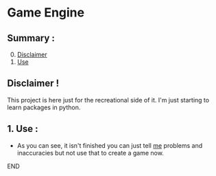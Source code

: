 # Game Engine

## Summary :
0. [Disclaimer](#disclaimer-)
1. [Use](#1-use-)


## Disclaimer !
This project is here just for the recreational side of it. I'm just starting to learn packages in python.

## 1. Use :
- As you can see, it isn't finished you can just tell [me](https://github.com/gator3000/) problems and inaccuracies but not use that to create a game now.


END
